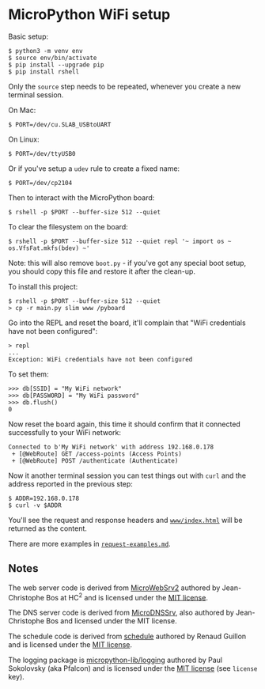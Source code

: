 MicroPython WiFi setup
======================

Basic setup:

    $ python3 -m venv env
    $ source env/bin/activate
    $ pip install --upgrade pip
    $ pip install rshell

Only the `source` step needs to be repeated, whenever you create a new terminal session.

On Mac:

    $ PORT=/dev/cu.SLAB_USBtoUART

On Linux:

    $ PORT=/dev/ttyUSB0

Or if you've setup a `udev` rule to create a fixed name:

    $ PORT=/dev/cp2104

Then to interact with the MicroPython board:

    $ rshell -p $PORT --buffer-size 512 --quiet

To clear the filesystem on the board:

    $ rshell -p $PORT --buffer-size 512 --quiet repl '~ import os ~ os.VfsFat.mkfs(bdev) ~'

Note: this will also remove `boot.py` - if you've got any special boot setup, you should copy this file and restore it after the clean-up.

To install this project:

    $ rshell -p $PORT --buffer-size 512 --quiet
    > cp -r main.py slim www /pyboard

Go into the REPL and reset the board, it'll complain that "WiFi credentials have not been configured":

    > repl
    ...
    Exception: WiFi credentials have not been configured

To set them:

    >>> db[SSID] = "My WiFi network"
    >>> db[PASSWORD] = "My WiFi password"
    >>> db.flush()
    0

Now reset the board again, this time it should confirm that it connected successfully to your WiFi network:

    Connected to b'My WiFi network' with address 192.168.0.178
     + [@WebRoute] GET /access-points (Access Points)
     + [@WebRoute] POST /authenticate (Authenticate)

Now it another terminal session you can test things out with `curl` and the address reported in the previous step:

    $ ADDR=192.168.0.178
    $ curl -v $ADDR

You'll see the request and response headers and [`www/index.html`](www/index.html) will be returned as the content.

There are more examples in [`request-examples.md`](request-examples.md).

Notes
-----

The web server code is derived from [MicroWebSrv2](https://github.com/jczic/MicroWebSrv2) authored by Jean-Christophe Bos at HC<sup>2</sup> and is licensed under the [MIT license](https://github.com/jczic/MicroWebSrv2/blob/master/LICENSE.md).

The DNS server code is derived from [MicroDNSSrv](https://github.com/jczic/MicroDNSSrv/), also authored by Jean-Christophe Bos and licensed under the MIT license.

The schedule code is derived from [schedule](https://github.com/rguillon/schedule) authored by Renaud Guillon and is licensed under the [MIT license](https://github.com/rguillon/schedule/blob/master/LICENSE.txt).

The logging package is [micropython-lib/logging](https://github.com/micropython/micropython-lib/blob/master/logging) authored by Paul Sokolovsky (aka Pfalcon) and is licensed under the [MIT license](https://github.com/micropython/micropython-lib/blob/master/logging/setup.py) (see `license` key).
